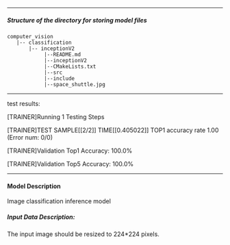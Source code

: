 
*******************************************************************************
##### Structure of the directory for storing model files
```
computer_vision
   |-- classification   
       |-- inceptionV2
            |--README.md            
            |--inceptionV2   
            |--CMakeLists.txt   
            |--src
            |--include
            |--space_shuttle.jpg
```
*******************************************************************************

  test results:

[TRAINER]Running 1 Testing Steps

[TRAINER]TEST SAMPLE[[2/2]] TIME[[0.405022]] TOP1 accuracy rate 1.00 (Error num: 0/0)

[TRAINER]Validation Top1 Accuracy: 100.0%

[TRAINER]Validation Top5 Accuracy: 100.0%


*******************************************************************************
#### Model Description

Image classification inference model


##### Input Data Description:

The input image should be resized to 224*224 pixels.



